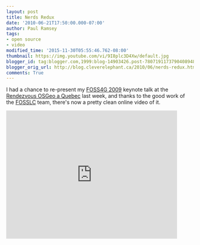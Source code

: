 ```yaml
---
layout: post
title: Nerds Redux
date: '2010-06-21T17:50:00.000-07:00'
author: Paul Ramsey
tags:
- open source
- video
modified_time: '2015-11-30T05:55:46.762-08:00'
thumbnail: https://img.youtube.com/vi/9I8plc3D4Xw/default.jpg
blogger_id: tag:blogger.com,1999:blog-14903426.post-7807191173790408948
blogger_orig_url: http://blog.cleverelephant.ca/2010/06/nerds-redux.html
comments: True
---
```


I had a chance to re-present my [FOSS4G 2009](http://2009.foss4g.org/) keynote talk at the [Rendezvous OSGeo a Quebec](http://rendez-vous-osgeo-qc.org/2010/english/) last week, and thanks to the good work of the [FOSSLC](http://fosslc.org) team, there's now a pretty clean online video of it.

<iframe allowfullscreen="" frameborder="0" height="344" src="https://www.youtube.com/embed/9I8plc3D4Xw" width="459"></iframe>

